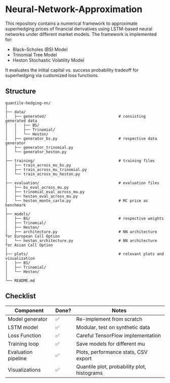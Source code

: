 # Neural-Network-Approximation

This repository contains a numerical framework to approximate superhedging prices of financial derivatives using LSTM-based neural networks under different market models. The framework is implemented for:
- Black–Scholes (BS) Model
- Trinomial Tree Model
- Heston Stochastic Volatility Model

It evaluates the initial capital vs. success probability tradeoff for superhedging via customized loss functions.

## Structure
```
quantile-hedging-nn/
│
├── data/
│   ├── generated/                                # consisting generated data
│   │   ├── BS/
│   │   ├── Trinomial/                          
│   │   └── Heston/                             
│   ├── generator_bs.py                           # respective data generator         
│   ├── generator_trinomial.py
│   └── generator_heston.py
│
├── training/                                     # training files
│   ├── train_across_mu_bs.py
│   ├── train_across_mu_trinomial.py
│   └── train_across_mu_heston.py
│
├── evaluation/                                   # evaluation files
│   ├── bs_eval_across_mu.py
│   ├── trinomial_eval_across_mu.py
│   ├── heston_eval_across_mu.py
│   └── heston_monte_carlo.py                     # MC price as benchmark
│
├── models/                                        
│   ├── BS/                                       # respective weights
│   ├── Trinomial/
│   ├── Heston/
│   ├── architecture.py                           # NN architecture for European Call Option
│   └── heston_architecture.py                    # NN architecture for Asian Call Option
│
├── plots/                                        # relevant plots and visualization
│   ├── BS/
│   ├── Trinomial/
│   └── Heston/
│
└── README.md

```

## Checklist
| Component              | Done? | Notes                                               |
| ---------------------- | ----- | --------------------------------------------------- |
| Model generator        | ✅     | Re-implement from scratch                           |
| LSTM model             | ✅     | Modular, test on synthetic data                     |
| Loss Function          | ✅     | Careful TensorFlow implementation                   |
| Training loop          | ✅     | Save models for different mu                        |
| Evaluation pipeline    | ✅     | Plots, performance stats, CSV export                |
| Visualizations         | ✅     | Quantile plot, probability plot, histograms         |
